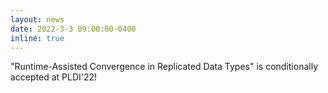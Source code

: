 ```yaml
---
layout: news
date: 2022-3-3 09:00:00-0400
inline: true
---
```



"Runtime-Assisted Convergence in Replicated Data Types" is
conditionally accepted at PLDI'22!
